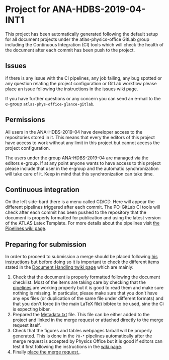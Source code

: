 Project for ANA-HDBS-2019-04-INT1
====================

This project has been automatically generated following the default setup for all document projects under the atlas-physics-office GitLab group including the Continuous Integration (CI) tools which will check the health of the document after each commit has been push to the project.

## Issues
if there is any issue with the CI pipelines, any job failing, any bug spotted or any question relating the project configuration or GitLab workflow please place an issue following the instructions in the issues wiki page.

If you have further questions or any concern you can send an e-mail to the e-group `atlas-phys-office-glance-gitlab`.

## Permissions
All users in the ANA-HDBS-2019-04 have developer access to the repositories stored in it. This means that every the editors of this project have access to work without any limit in this project but cannot access the project configuration.

The users under the group ANA-HDBS-2019-04 are managed via the editors e-group. If at any point anyone wants to have access to this project please include that user in the e-group and the automatic synchronization will take care of it. Keep in mind that this synchronization can take time.

## Continuous integration

On the left side-bard there is a menu called CD/CD. Here will appear the different pipelines triggered after each commit. The PO-GitLab CI tools will check after each commit has been pushed to the repository that the document is properly formatted for publication and using the latest version of the ATLAS Latex Template. For more details about the pipelines visit [the Pipelines wiki page](https://gitlab.cern.ch/atlas-physics-office/gitlab-integration/wikis/pipelines).

## Preparing for submission

In order to proceed to submission a merge should be placed following [his instructions](https://gitlab.cern.ch/atlas-physics-office/gitlab-integration/wikis/mergerequest) but before doing so it is important to check the different items stated in the [Document Handling twiki page](https://twiki.cern.ch/twiki/bin/view/AtlasProtected/DocumentHandling#PO_GitLab_papers) which are mainly:

1. Check that the document is properly formatted following the document checklist. Most of the items are taking care by checking that the [pipelines](https://gitlab.cern.ch/atlas-physics-office/gitlab-integration/wikis/pipelines) are working properly but it is good to read them and make sure nothing is missing. In particular, please make sure that you don't have any eps files (or duplication of the same file under different formats) and that you don't force (in the main LaTeX file) bibtex to be used, sine the Ci is expecting biber.
2. Prepared the [Metadata.txt](https://twiki.cern.ch/twiki/bin/view/AtlasProtected/MetadataPreparation) file. This file can be either added to the project and linked in the merge request or attached directly to the merge request itself.
3. Check that the figures and tables webpages tarball will be properly generated. This is done in the `PO-*` pipelines automatically after the merge request is accepted by Physics Office but it is good if editors can test it first following the instructions in the [wiki page](https://gitlab.cern.ch/atlas-physics-office/gitlab-integration/wikis/pipelines#po-pipelines).
4. Finally [place the merge request.](https://gitlab.cern.ch/atlas-physics-office/gitlab-integration/wikis/mergerequest).
